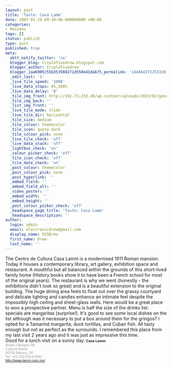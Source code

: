 ```yaml
---
layout: post
title: 'Taste: Casa Lamm'
date: 2007-01-29 09:30:00.000000000 +08:00
categories:
- Reviews
tags: []
status: publish
type: post
published: true
meta:
  aktt_notify_twitter: 'no'
  blogger_blog: triplefivedrew.blogspot.com
  blogger_author: triplefivedrew
  blogger_1aa6905c55b353560271d550e41dab75_permalink: '144464372253328715'
  _edit_last: '1'
  _live_tile_speed: '1000'
  _live_data_stops: 0%,100%
  _live_data_delay: '0'
  _tile_img_front: http://192.73.233.49/wp-content/uploads/2013/02/generic-restaurant-shot-tile.jpg
  _tile_img_back: ''
  _list_img_front: ''
  _live_tile_mode: slide
  _live_tile_dir: horizontal
  _tile_size: medium
  _tile_colour: themecolor
  _tile_icon: quote-dark
  _tile_colour_pick: none
  _live_tile_check: 'off'
  _live_data_stack: 'off'
  _lightbox_check: 'on'
  _colour_picker_check: 'off'
  _tile_icon_check: 'off'
  _tile_date_check: 'on'
  _post_colour: themecolor
  _post_colour_pick: none
  _post_hyperlink: ''
  _embed_field: ''
  _embed_field_alt: ''
  _video_poster: ''
  _embed_width: ''
  _embed_height: ''
  _post_colour_picker_check: 'off'
  _headspace_page_title: 'Taste: Casa Lamm'
  _headspace_description: ''
author:
  login: admin
  email: electronicdrew@gmail.com
  display_name: 555Drew
  first_name: Drew
  last_name: ''
---
```

The Centro de Cultura Casa Lamm is a modernised 1911 Roman mansion. Today it houses a contemporary library, art gallery, exhibition space and restaurant. A mouthful but all balanced within the grounds of this short-lived family home (History books show it to have been a French school for most of the original years).
The restaurant is why we went (honestly - the exhibitions didn't look so great) and is a beautiful extension to the original building. The huge dining area feels to float out over the grassy courtyard and delicate lighting and candles enhance an intimate feel despite the impossibly high ceiling and sheet-glass walls. Here would be a great place to woo a prospective partner.
Menu is half the size of the drinks list: specials are margaritas (surprise!). It's good to see some local dishes on the list although was it necessary to put a box around them for the gringos? I opted for a Tamarind margarita, duck tortillas, and Cuban fish. All tasty enough but not as perfect as the surrounds.
I remembered this place from my last visit 2 years ago and it was just as impressive this time.<br />Good for a lunch visit on a sunny day.
<span style="color:rgb(153,153,153);font-family:verdana,geneva,arial,sans serif;font-size:78%;"><b><a name="casa_lamm">Casa Lamm</a></b></span><span style="color:rgb(153,153,153);font-size:78%;"><br /></span><span style="font-family:verdana,geneva,arial,sans serif;"><span style="color:rgb(153,153,153);font-size:78%;">Alvaro Obregon 99<br />Colonia Roma<br />06700 México, DF<br />Tel: +52 (55) 5514-8501<br /><a href="http://www.lamm.com.mx/">http://www.lamm.com.mx/</a></span><br /></span>

